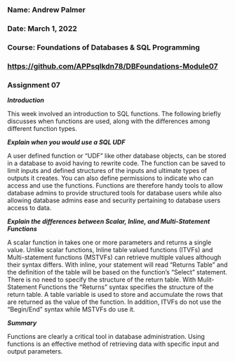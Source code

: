 ### Name:   Andrew Palmer 
### Date:   March 1, 2022
### Course: Foundations of Databases & SQL Programming
### https://github.com/APPsqlkdn78/DBFoundations-Module07

### Assignment 07

**_Introduction_**

This week involved an introduction to SQL functions. The following briefly discusses when functions are used, along with the differences among different function types. 

**_Explain when you would use a SQL UDF_**

A user defined function or “UDF” like other database objects, can be stored in a database to avoid having to rewrite code. The function can be saved to limit inputs and defined structures of the inputs and ultimate types of outputs it creates. You can also define permissions to indicate who can access and use the functions. Functions are therefore handy tools to allow database admins to provide structured tools for database users while also allowing database admins ease and security pertaining to database users access to data. 

**_Explain the differences between Scalar, Inline, and Multi-Statement Functions_**

A scalar function in takes one or more parameters and returns a single value. Unlike scalar functions, Inline table valued functions (ITVFs) and Multi-statement functions (MSTVFs) can retrieve multiple values although their syntax differs. With inline, your statement will read “Returns Table” and the definition of the table will be based on the function’s “Select” statement. There is no need to specify the structure of the return table. With Mulit-Statement Functions the “Returns” syntax specifies the structure of the return table. A table variable is used to store and accumulate the rows that are returned as the value of the function. In addition, ITVFs do not use the “Begin/End” syntax while MSTVFs do use it. 

**_Summary_**

Functions are clearly a critical tool in database administration. Using functions is an effective method of retrieving data with specific input and output parameters.
